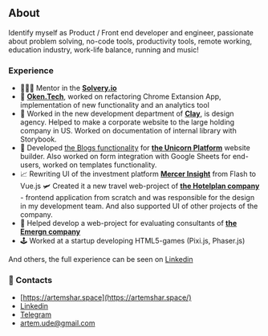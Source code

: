 ## About

Identify myself as Product / Front end developer and engineer, passionate about problem solving, no-code tools, productivity tools, remote working, education industry, work-life balance, running and music!

### Experience

- 🙋🏻‍♂️ Mentor in the **[Solvery.io](https://solvery.io/en)**
- 👀 **[Oken.Tech](https://oken.tech/)**, worked on refactoring Chrome Extansion App, implementation of new functionality and an analytics tool
- 🎨 Worked in the new development department of **[Clay](https://clay.global/)**, is design agency. Helped to make a corporate website to the large holding company in US. Worked on documentation of internal library with Storybook.
- 🦄 Developed [the Blogs functionality](https://www.producthunt.com/posts/blogs-by-unicorn-platform) for **[the Unicorn Platform](https://unicornplatform.com/)** website builder. Also worked on form integration with Google Sheets for end-users, worked on templates functionality.
- 📈 Rewriting UI of the investment platform **[Mercer Insight](https://www.mercerinsight.com)** from Flash to Vue.js
🛩️ Created it a new travel web-project of **[the Hotelplan company](https://www.hotelplan.ch/)** - frontend application from scratch and was responsible for the design in my development team. And also supported UI of other projects of the company. 
- 👔 Helped develop a web-project for evaluating consultants of **[the Emergn company](https://www.emergn.com/)**
- 🕹️ Worked at a startup developing HTML5-games (Pixi.js, Phaser.js)

And others, the full experience can be seen on [Linkedin](https://www.linkedin.com/in/artemshar/)

### 🔗 Contacts
- [https://artemshar.space](https://artemshar.space/)
- [Linkedin](https://www.linkedin.com/in/artemshar/)
- [Telegram](https://t.me/artemshar)
- artem.ude@gmail.com


